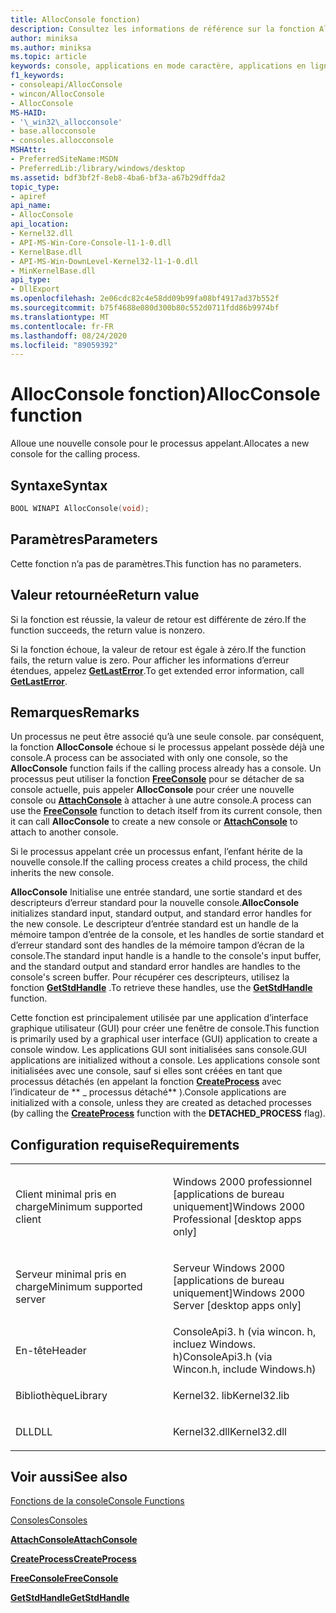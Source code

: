 ```yaml
---
title: AllocConsole fonction)
description: Consultez les informations de référence sur la fonction AllocConsole, qui alloue une nouvelle console pour le processus appelant.
author: miniksa
ms.author: miniksa
ms.topic: article
keywords: console, applications en mode caractère, applications en ligne de commande, applications Terminal Server, API de console
f1_keywords:
- consoleapi/AllocConsole
- wincon/AllocConsole
- AllocConsole
MS-HAID:
- '\_win32\_allocconsole'
- base.allocconsole
- consoles.allocconsole
MSHAttr:
- PreferredSiteName:MSDN
- PreferredLib:/library/windows/desktop
ms.assetid: bdf3bf2f-8eb8-4ba6-bf3a-a67b29dffda2
topic_type:
- apiref
api_name:
- AllocConsole
api_location:
- Kernel32.dll
- API-MS-Win-Core-Console-l1-1-0.dll
- KernelBase.dll
- API-MS-Win-DownLevel-Kernel32-l1-1-0.dll
- MinKernelBase.dll
api_type:
- DllExport
ms.openlocfilehash: 2e06cdc82c4e58dd09b99fa08bf4917ad37b552f
ms.sourcegitcommit: b75f4688e080d300b80c552d0711fdd86b9974bf
ms.translationtype: MT
ms.contentlocale: fr-FR
ms.lasthandoff: 08/24/2020
ms.locfileid: "89059392"
---
```

# <a name="allocconsole-function"></a><span data-ttu-id="c7feb-104">AllocConsole fonction)</span><span class="sxs-lookup"><span data-stu-id="c7feb-104">AllocConsole function</span></span>


<span data-ttu-id="c7feb-105">Alloue une nouvelle console pour le processus appelant.</span><span class="sxs-lookup"><span data-stu-id="c7feb-105">Allocates a new console for the calling process.</span></span>

<a name="syntax"></a><span data-ttu-id="c7feb-106">Syntaxe</span><span class="sxs-lookup"><span data-stu-id="c7feb-106">Syntax</span></span>
------

```C
BOOL WINAPI AllocConsole(void);
```

<a name="parameters"></a><span data-ttu-id="c7feb-107">Paramètres</span><span class="sxs-lookup"><span data-stu-id="c7feb-107">Parameters</span></span>
----------

<span data-ttu-id="c7feb-108">Cette fonction n’a pas de paramètres.</span><span class="sxs-lookup"><span data-stu-id="c7feb-108">This function has no parameters.</span></span>

<a name="return-value"></a><span data-ttu-id="c7feb-109">Valeur retournée</span><span class="sxs-lookup"><span data-stu-id="c7feb-109">Return value</span></span>
------------

<span data-ttu-id="c7feb-110">Si la fonction est réussie, la valeur de retour est différente de zéro.</span><span class="sxs-lookup"><span data-stu-id="c7feb-110">If the function succeeds, the return value is nonzero.</span></span>

<span data-ttu-id="c7feb-111">Si la fonction échoue, la valeur de retour est égale à zéro.</span><span class="sxs-lookup"><span data-stu-id="c7feb-111">If the function fails, the return value is zero.</span></span> <span data-ttu-id="c7feb-112">Pour afficher les informations d’erreur étendues, appelez [**GetLastError**](https://msdn.microsoft.com/library/windows/desktop/ms679360).</span><span class="sxs-lookup"><span data-stu-id="c7feb-112">To get extended error information, call [**GetLastError**](https://msdn.microsoft.com/library/windows/desktop/ms679360).</span></span>

<a name="remarks"></a><span data-ttu-id="c7feb-113">Remarques</span><span class="sxs-lookup"><span data-stu-id="c7feb-113">Remarks</span></span>
-------

<span data-ttu-id="c7feb-114">Un processus ne peut être associé qu’à une seule console. par conséquent, la fonction **AllocConsole** échoue si le processus appelant possède déjà une console.</span><span class="sxs-lookup"><span data-stu-id="c7feb-114">A process can be associated with only one console, so the **AllocConsole** function fails if the calling process already has a console.</span></span> <span data-ttu-id="c7feb-115">Un processus peut utiliser la fonction [**FreeConsole**](freeconsole.md) pour se détacher de sa console actuelle, puis appeler **AllocConsole** pour créer une nouvelle console ou [**AttachConsole**](attachconsole.md) à attacher à une autre console.</span><span class="sxs-lookup"><span data-stu-id="c7feb-115">A process can use the [**FreeConsole**](freeconsole.md) function to detach itself from its current console, then it can call **AllocConsole** to create a new console or [**AttachConsole**](attachconsole.md) to attach to another console.</span></span>

<span data-ttu-id="c7feb-116">Si le processus appelant crée un processus enfant, l’enfant hérite de la nouvelle console.</span><span class="sxs-lookup"><span data-stu-id="c7feb-116">If the calling process creates a child process, the child inherits the new console.</span></span>

<span data-ttu-id="c7feb-117">**AllocConsole** Initialise une entrée standard, une sortie standard et des descripteurs d’erreur standard pour la nouvelle console.</span><span class="sxs-lookup"><span data-stu-id="c7feb-117">**AllocConsole** initializes standard input, standard output, and standard error handles for the new console.</span></span> <span data-ttu-id="c7feb-118">Le descripteur d’entrée standard est un handle de la mémoire tampon d’entrée de la console, et les handles de sortie standard et d’erreur standard sont des handles de la mémoire tampon d’écran de la console.</span><span class="sxs-lookup"><span data-stu-id="c7feb-118">The standard input handle is a handle to the console's input buffer, and the standard output and standard error handles are handles to the console's screen buffer.</span></span> <span data-ttu-id="c7feb-119">Pour récupérer ces descripteurs, utilisez la fonction [**GetStdHandle**](getstdhandle.md) .</span><span class="sxs-lookup"><span data-stu-id="c7feb-119">To retrieve these handles, use the [**GetStdHandle**](getstdhandle.md) function.</span></span>

<span data-ttu-id="c7feb-120">Cette fonction est principalement utilisée par une application d’interface graphique utilisateur (GUI) pour créer une fenêtre de console.</span><span class="sxs-lookup"><span data-stu-id="c7feb-120">This function is primarily used by a graphical user interface (GUI) application to create a console window.</span></span> <span data-ttu-id="c7feb-121">Les applications GUI sont initialisées sans console.</span><span class="sxs-lookup"><span data-stu-id="c7feb-121">GUI applications are initialized without a console.</span></span> <span data-ttu-id="c7feb-122">Les applications console sont initialisées avec une console, sauf si elles sont créées en tant que processus détachés (en appelant la fonction [**CreateProcess**](https://msdn.microsoft.com/library/windows/desktop/ms682425) avec l’indicateur de \*\* \_ processus détaché\*\* ).</span><span class="sxs-lookup"><span data-stu-id="c7feb-122">Console applications are initialized with a console, unless they are created as detached processes (by calling the [**CreateProcess**](https://msdn.microsoft.com/library/windows/desktop/ms682425) function with the **DETACHED\_PROCESS** flag).</span></span>

<a name="requirements"></a><span data-ttu-id="c7feb-123">Configuration requise</span><span class="sxs-lookup"><span data-stu-id="c7feb-123">Requirements</span></span>
------------

<table>
<colgroup>
<col width="50%" />
<col width="50%" />
</colgroup>
<tbody>
<tr class="odd">
<td><p><span data-ttu-id="c7feb-124">Client minimal pris en charge</span><span class="sxs-lookup"><span data-stu-id="c7feb-124">Minimum supported client</span></span></p></td>
<td><p><span data-ttu-id="c7feb-125">Windows 2000 professionnel [applications de bureau uniquement]</span><span class="sxs-lookup"><span data-stu-id="c7feb-125">Windows 2000 Professional [desktop apps only]</span></span></p></td>
</tr>
<tr class="even">
<td><p><span data-ttu-id="c7feb-126">Serveur minimal pris en charge</span><span class="sxs-lookup"><span data-stu-id="c7feb-126">Minimum supported server</span></span></p></td>
<td><p><span data-ttu-id="c7feb-127">Serveur Windows 2000 [applications de bureau uniquement]</span><span class="sxs-lookup"><span data-stu-id="c7feb-127">Windows 2000 Server [desktop apps only]</span></span></p></td>
</tr>
<tr class="odd">
<td><p><span data-ttu-id="c7feb-128">En-tête</span><span class="sxs-lookup"><span data-stu-id="c7feb-128">Header</span></span></p></td>
<td><span data-ttu-id="c7feb-129">ConsoleApi3. h (via wincon. h, incluez Windows. h)</span><span class="sxs-lookup"><span data-stu-id="c7feb-129">ConsoleApi3.h (via Wincon.h, include Windows.h)</span></span></td>
</tr>
<tr class="even">
<td><p><span data-ttu-id="c7feb-130">Bibliothèque</span><span class="sxs-lookup"><span data-stu-id="c7feb-130">Library</span></span></p></td>
<td><span data-ttu-id="c7feb-131">Kernel32. lib</span><span class="sxs-lookup"><span data-stu-id="c7feb-131">Kernel32.lib</span></span></td>
</tr>
<tr class="odd">
<td><p><span data-ttu-id="c7feb-132">DLL</span><span class="sxs-lookup"><span data-stu-id="c7feb-132">DLL</span></span></p></td>
<td><span data-ttu-id="c7feb-133">Kernel32.dll</span><span class="sxs-lookup"><span data-stu-id="c7feb-133">Kernel32.dll</span></span></td>
</tr>
<tr class="even">
</tr>
<tr class="odd">
</tr>
<tr class="even">
</tr>
</tbody>
</table>

## <a name="span-idsee_alsospansee-also"></a><span data-ttu-id="c7feb-134"><span id="see_also"></span>Voir aussi</span><span class="sxs-lookup"><span data-stu-id="c7feb-134"><span id="see_also"></span>See also</span></span>


[<span data-ttu-id="c7feb-135">Fonctions de la console</span><span class="sxs-lookup"><span data-stu-id="c7feb-135">Console Functions</span></span>](console-functions.md)

[<span data-ttu-id="c7feb-136">Consoles</span><span class="sxs-lookup"><span data-stu-id="c7feb-136">Consoles</span></span>](consoles.md)

[<span data-ttu-id="c7feb-137">**AttachConsole**</span><span class="sxs-lookup"><span data-stu-id="c7feb-137">**AttachConsole**</span></span>](attachconsole.md)

[<span data-ttu-id="c7feb-138">**CreateProcess**</span><span class="sxs-lookup"><span data-stu-id="c7feb-138">**CreateProcess**</span></span>](https://msdn.microsoft.com/library/windows/desktop/ms682425)

[<span data-ttu-id="c7feb-139">**FreeConsole**</span><span class="sxs-lookup"><span data-stu-id="c7feb-139">**FreeConsole**</span></span>](freeconsole.md)

[<span data-ttu-id="c7feb-140">**GetStdHandle**</span><span class="sxs-lookup"><span data-stu-id="c7feb-140">**GetStdHandle**</span></span>](getstdhandle.md)

 

 




